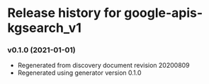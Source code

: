 # Release history for google-apis-kgsearch_v1

### v0.1.0 (2021-01-01)

* Regenerated from discovery document revision 20200809
* Regenerated using generator version 0.1.0

